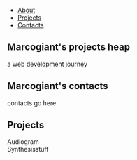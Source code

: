 
<html lang="en">

<head>
<link rel="stylesheet" href="marcogiant.css" type="text/css"/>
</head>

<main>
<navbar id="navbar">
<ul>
<li><a href="#welcome-section">About</a></li>
<li><a href="#projects">Projects</a></li>
<li><a href="#profile-link">Contacts</a></li>
</ul>

</navbar>
<!-- WELCOME SECTION -->

<section id="welcome-section" class="welcome-section">
    <h1>Marcogiant's projects heap</h1>
    <p>a web development journey</p>
</section>
<section id="profile-link" class="contact-section" target="_blank">
    <h2>Marcogiant's contacts</h2>
    <p>contacts go here</p>
</section>

<!-- WELCOME SECTION -->

<!-- Project SECTION -->

<section id="projects" class="projects">
      <h2>Projects</h2>
      <div class="proj-grid"><a class="project-title"><a>Audiogram</a></div>
      <div class="proj-grid"><a class="project-title"><a>Synthesisstuff</a></div>
    </section>

<!-- project SECTION -->

<!-- JavaScript section -->
<script src="./marcogiant.js"></script> 

</main>
</html>
<!-- Guide 5 PERSONAL PORTFOLIO  
Waiting: Your portfolio should have a navbar with an id of navbar.  
Waiting: Your #navbar element should contain at least one a element whose href attribute starts with #.  
Waiting: Your portfolio should have an a element with an id of profile-link.  
Waiting: Your #profile-link element should have a target attribute of _blank.  
Waiting: Your portfolio should use at least one media query.  
Waiting: Your #navbar element should always be at the top of the viewport.  -->


